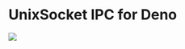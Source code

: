 # UnixSocket IPC for Deno
![](https://github.com/dojyorin/deno_ipc_uds/actions/workflows/test.yaml/badge.svg?branch=master)
